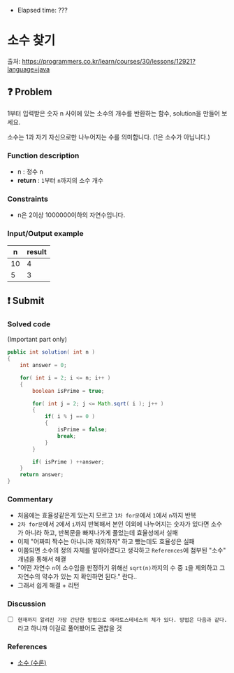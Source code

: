 - Elapsed time: ???

# 소수 찾기
출처: https://programmers.co.kr/learn/courses/30/lessons/12921?language=java

## :question: Problem
1부터 입력받은 숫자 n 사이에 있는 소수의 개수를 반환하는 함수, solution을 만들어 보세요.

소수는 1과 자기 자신으로만 나누어지는 수를 의미합니다.
(1은 소수가 아닙니다.)

### Function description
- n : 정수 n
- __return__ : `1`부터 `n`까지의 소수 개수

### Constraints
- n은 2이상 1000000이하의 자연수입니다.

### Input/Output example
| n   | result |
| --- | ------ |
| 10  | 4      |
| 5   | 3      |

## :exclamation: Submit
### Solved code
(Important part only)
``` java
public int solution( int n )
{
    int answer = 0;

    for( int i = 2; i <= n; i++ )
    {
        boolean isPrime = true;

        for( int j = 2; j <= Math.sqrt( i ); j++ )
        {
            if( i % j == 0 )
            {
                isPrime = false;
                break;
            }
        }

        if( isPrime ) ++answer;
    }
    return answer;
}
```

### Commentary
- 처음에는 효율성같은게 있는지 모르고 `1차 for문`에서 `1`에서 `n`까지 반복
- `2차 for문`에서 `2`에서 `i`까지 반복해서 본인 이외에 나누어지는 숫자가 있다면 소수가 아니라 하고, 반복문을 빠져나가게 풀었는데 효율성에서 실패
- 이제 "어짜피 짝수는 아니니까 제외하자" 하고 뺐는데도 효율성은 실패
- 이쯤되면 소수의 정의 자체를 알아야겠다고 생각하고 `References`에 첨부된 "소수" 개념을 통해서 해결
- "어떤 자연수 `n`이 소수임을 판정하기 위해선 `sqrt(n)`까지의 수 중 `1`을 제외하고 그 자연수의 약수가 있는 지 확인하면 된다." 란다..
- 그래서 쉽게 해결 + 리턴

### Discussion
- [ ] `현재까지 알려진 가장 간단한 방법으로 에라토스테네스의 체가 있다. 방법은 다음과 같다.`라고 하니까 이걸로 풀어봤어도 괜찮을 것

### References
- [소수 (수론)](https://ko.wikipedia.org/wiki/%EC%86%8C%EC%88%98_(%EC%88%98%EB%A1%A0))
